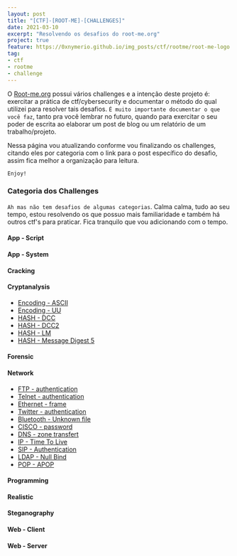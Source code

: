 ```yaml
---
layout: post
title: "[CTF]-[ROOT-ME]-[CHALLENGES]"
date: 2021-03-10
excerpt: "Resolvendo os desafios do root-me.org"
project: true
feature: https://0xnymerio.github.io/img_posts/ctf/rootme/root-me-logo.png
tag:
- ctf
- rootme
- challenge
---
```


O [Root-me.org](https://www.root-me.org/en) possui vários challenges e a intenção deste projeto é: exercitar a prática de ctf/cybersecurity e documentar o método do qual utilizei para resolver tais desafios. `É muito importante documentar o que você faz`, tanto pra você lembrar no futuro, quando para exercitar o seu poder de escrita ao elaborar um post de blog ou um relatório de um trabalho/projeto.

Nessa página vou atualizando conforme vou finalizando os challenges, citando eles por categoria com o link para o post específico do desafio, assim fica melhor a organização para leitura.

`Enjoy!`

### Categoria dos Challenges

`Ah mas não tem desafios de algumas categorias`. Calma calma, tudo ao seu tempo, estou resolvendo os que possuo mais familiaridade e também há outros ctf's para praticar. Fica tranquilo que vou adicionando com o tempo.

#### App - Script
#### App - System
#### Cracking
#### Cryptanalysis
- [Encoding - ASCII](https://0xnymerio.github.io/ctf-rootme-cryptanalysis-encoding_ascii)
- [Encoding - UU](https://0xnymerio.github.io/ctf-rootme-cryptanalysis-encoding_uu)
- [HASH - DCC](https://0xnymerio.github.io/ctf-rootme-cryptanalysis-hash_dcc)
- [HASH - DCC2](https://0xnymerio.github.io/ctf-rootme-cryptanalysis-hash_dcc2)
- [HASH - LM](https://0xnymerio.github.io/ctf-rootme-cryptanalysis-hash_lm)
- [HASH - Message Digest 5](https://0xnymerio.github.io/ctf-rootme-cryptanalysis-hash_message_digest_5)
    
#### Forensic
#### Network
- [FTP - authentication](https://0xnymerio.github.io/ctf-rootme-network-ftp_authentication)
- [Telnet - authentication](https://0xnymerio.github.io/ctf-rootme-network-telnet_authentication)
- [Ethernet - frame](https://0xnymerio.github.io/ctf-rootme-network-ethernet_frame)
- [Twitter - authentication](https://0xnymerio.github.io/ctf-rootme-network-twitter_authentication)
- [Bluetooth - Unknown file](https://0xnymerio.github.io/ctf-rootme-network-bluetooth_unknow_file)
- [CISCO - password](https://0xnymerio.github.io/ctf-rootme-network-cisco_password)
- [DNS - zone transfert](https://0xnymerio.github.io/ctf-rootme-network-dns_zone_transfer)
- [IP - Time To Live](https://0xnymerio.github.io/ctf-rootme-network-ip_to_live)
- [SIP - Authentication](https://0xnymerio.github.io/ctf-rootme-network-sip_authentication)
- [LDAP - Null Bind](https://0xnymerio.github.io/ctf-rootme-network-ldap_null_bind)
- [POP - APOP](https://0xnymerio.github.io/ctf-rootme-network-pop_apop)
  
#### Programming
#### Realistic
#### Steganography
#### Web - Client
#### Web - Server
